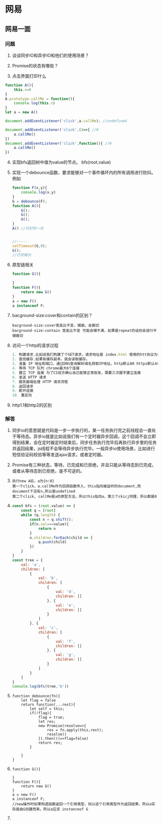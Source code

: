 # 网易

## 网易一面

### 问题

1. 谈谈同步IO和异步IO和他们的使用场景？
2. Promise的状态有哪些？

3. 点击界面打印什么

```js
function A(){
    this.n=0
}
A.prototype.callMe = function(){
    console.log(this.n)
}
let a = new A()

document.addEventListener('click',a.callMe); //undefined

document.addEventListener('click',()=>{ //0
    a.callMe()
})
document.addEventListener('click',function(){ //0
    a.callMe()
})
```

4. 实现bfs返回树中值为value的节点。 bfs(root,value)

5. 实现一个debounce函数，要求能够对一个事件循环内的所有调用进行防抖。例如

   ````js
   function F(x,y){
       console.log(x,y)
   }
   G = debounce(F);
   function A(){
       G();
       G();
       G();
   }
   A() //只打印一次
   
   
   //-----
   setTimeout(G,0);
   G();
   //打印两次
   ````

6. 原型链相关

   ```js
   function G(){
       
   }
   function F(){
       return new G()
   }
   a = new F()
   a instanceof F;
   ```

7. bacground-size:cover和contain的区别？

   ```
   bacground-size:cover宽高比不变，铺面，会裁切
   bacground-size:contain 宽高比不变 可能会铺不满，如果是repeat的话则会进行平铺裁切
   ```

8. 访问一个http的请求过程

   ```js
   1. 构建请求,比如说我们构建了个GET请求，请求地址是 index.html 使用的htt协议为http1.1
   2. 查找缓存,如果有缓存副本，就会读取缓存。
   3. 准备 IP 地址和端口，通过DNS查询解析域名获取IP地址，http默认80 https默认443
   4. 等待 TCP 队列	chrome最大6个连接
   5. 建立 TCP 连接	为了CS双方确认自己能够正常收发，需要三次握手建立连接
   6. 发送 HTTP 请求	
   7. 服务器端处理 HTTP 请求流程
   8. 返回请求
   9. 断开连接
   10. 重定向
   ```

9. http1.1和http2的区别

### 解答

1. 同步io的意思就是代码是一步一步执行的，某一任务执行完之前线程会一直处于等待态。异步io就是比如说我们有一个定时器异步回调，这个回调不会立即得到结果，会在定时器定时结束后，同步任务执行完毕后再执行异步里的任务并返回结果，js线程不会等待异步执行完毕。一般异步io使用场景，比如进行短信验证码校验等等发送ajax请求，或者定时器。

2. Promise有三种状态，等待，已完成和已拒绝，并且只能从等待态到已完成，或者从等待态到已拒绝，是不可逆的。

3. ```
   执行new A后，a为{n:0}
   第一个click，a.callMe作为回调函数传入，this指向被监听的document,而document下没有n,所以是undefined
   第二个click, callMe是a的原型方法，所以this指向a，第三个ckicj同理，所以都是0
   ```

4. ```js
   const bfs = (root,value) => {
       const q = [root]
       while (q.length) {
           const n = q.shift();
           if(n.val===value){
               return n
           }
           n.children.forEach(child => {
               q.push(child)
           })
       }
   }
   const tree = {
       val: 'a',
       children: [
           {
               val: 'b',
               children: [
                   {
                       val: 'd',
                       children: []
                   }, {
                       val: 'e',
                       children: []
                   }
               ]
           }, {
               val: 'c',
               children: [
                   {
                       val: 'f',
                       children: []
                   }, {
                       val: 'g',
                       children: []
                   }
               ]
           }
       ]
   }
   console.log(bfs(tree,'b'))
   ```

5. ```JS
   function debounce(fn){
       let flag = false
       return function(...rest){
           let self = this;
           if(!flag){
               flag = true;
               let res;
               new Promise(resolve=>{
                   res = fn.apply(this,rest);
                   resolve()
               }).then(()=>flag=false)
               return res;
           }
           
       }
   }
   ```

6. ```JS
   function G(){
       
   }
   function F(){
       return new G()
   }
   a = new F()
   a instanceof F;
   //new操作时如果构造函数返回一个引用类型，则以这个引用类型作为返回结果，所以a实际是由G创建而来。所以a应该 instanceof G
   ```

7.



